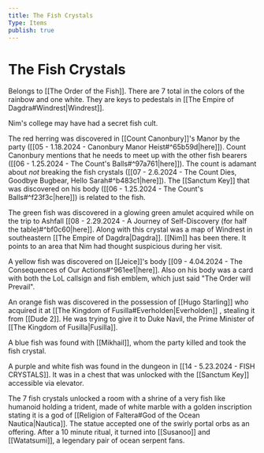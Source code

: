 ```yaml
---
title: The Fish Crystals
Type: Items
publish: true
---
```


# The Fish Crystals

Belongs to [[The Order of the Fish]]. There are 7 total in the colors of the rainbow and one white. They are keys to pedestals in [[The Empire of Dagdra#Windrest|Windrest]].

Nim's college may have had a secret fish cult.

The red herring was discovered in [[Count Canonbury]]'s Manor by the party ([[05 - 1.18.2024 - Canonbury Manor Heist#^65b59d|here]]). Count Canonbury mentions that he needs to meet up with the other fish bearers ([[06 - 1.25.2024 - The Count's Balls#^97a761|here]]). The count is adamant about _not_ breaking the fish crystals ([[07 - 2.6.2024 - The Count Dies, Goodbye Bugbear, Hello Sarah#^b483c1|here]]). The [[Sanctum Key]] that was discovered on his body ([[06 - 1.25.2024 - The Count's Balls#^f23f3c|here]]) is related to the fish.

The green fish was discovered in a glowing green amulet acquired while on the trip to Ashfall [[08 - 2.29.2024 - A Journey of Self-Discovery (for half the table)#^bf0c60|here]]. Along with this crystal was a map of Windrest in southeastern [[The Empire of Dagdra|Dagdra]]. [[Nim]] has been there. It points to an area that Nim had thought suspicious during her visit.

A yellow fish was discovered on [[Jeice]]'s body [[09 - 4.04.2024 - The Consequences of Our Actions#^961ee1|here]]. Also on his body was a card with both the LoL callsign and fish emblem, which just said "The Order will Prevail".

An orange fish was discovered in the possession of [[Hugo Starling]] who acquired it at [[The Kingdom of Fusilla#Everholden|Everholden]] , stealing it from [[Dude 2]]. He was trying to give it to Duke Navil, the Prime Minister of [[The Kingdom of Fusilla|Fusilla]].

A blue fish was found with [[Mikhail]], whom the party killed and took the fish crystal.

A purple and white fish was found in the dungeon in [[14 - 5.23.2024 - FISH CRYSTALS]]. It was in a chest that was unlocked with the [[Sanctum Key]] accessible via elevator.

The 7 fish crystals unlocked a room with a shrine of a very fish like humanoid holding a trident, made of white marble with a golden inscription stating it is a god of [[Religion of Faltera#God of the Ocean Nautica|Nautica]]. The statue accepted one of the swirly portal orbs as an offering. After a 10 minute ritual, it turned into [[Susanoo]] and [[Watatsumi]], a legendary pair of ocean serpent fans.
